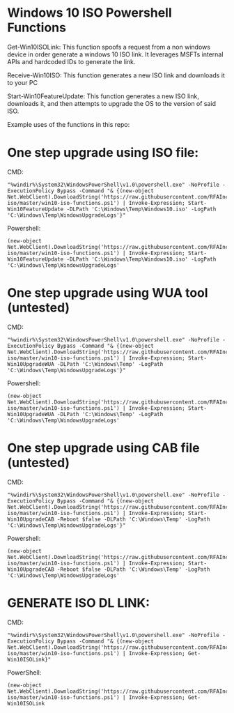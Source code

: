 # Windows 10 ISO Powershell Functions

Get-Win10ISOLink:
This function spoofs a request from a non windows device in order generate a windows 10 ISO link. It leverages MSFTs internal APIs and hardcoded IDs to generate the link.

Receive-Win10ISO:
This function generates a new ISO link and downloads it to your PC

Start-Win10FeatureUpdate:
This function generates a new ISO link, downloads it, and then attempts to upgrade the OS to the version of said ISO. 

Example uses of the functions in this repo:


# One step upgrade using ISO file:
CMD:
```
"%windir%\System32\WindowsPowerShell\v1.0\powershell.exe" -NoProfile -ExecutionPolicy Bypass -Command "& {(new-object Net.WebClient).DownloadString('https://raw.githubusercontent.com/RFAInc/windows10-iso/master/win10-iso-functions.ps1') | Invoke-Expression; Start-Win10FeatureUpdate -DLPath 'C:\Windows\Temp\Windows10.iso' -LogPath 'C:\Windows\Temp\WindowsUpgradeLogs'}"
```
Powershell:
```
(new-object Net.WebClient).DownloadString('https://raw.githubusercontent.com/RFAInc/windows10-iso/master/win10-iso-functions.ps1') | Invoke-Expression; Start-Win10FeatureUpdate -DLPath 'C:\Windows\Temp\Windows10.iso' -LogPath 'C:\Windows\Temp\WindowsUpgradeLogs'
```
# One step upgrade using WUA tool (untested)
CMD:
```
"%windir%\System32\WindowsPowerShell\v1.0\powershell.exe" -NoProfile -ExecutionPolicy Bypass -Command "& {(new-object Net.WebClient).DownloadString('https://raw.githubusercontent.com/RFAInc/windows10-iso/master/win10-iso-functions.ps1') | Invoke-Expression; Start-Win10UpgradeWUA -DLPath 'C:\Windows\Temp' -LogPath 'C:\Windows\Temp\WindowsUpgradeLogs'}"
```
Powershell:
```
(new-object Net.WebClient).DownloadString('https://raw.githubusercontent.com/RFAInc/windows10-iso/master/win10-iso-functions.ps1') | Invoke-Expression; Start-Win10UpgradeWUA -DLPath 'C:\Windows\Temp' -LogPath 'C:\Windows\Temp\WindowsUpgradeLogs'
```
# One step upgrade using CAB file (untested)
CMD:
```
"%windir%\System32\WindowsPowerShell\v1.0\powershell.exe" -NoProfile -ExecutionPolicy Bypass -Command "& {(new-object Net.WebClient).DownloadString('https://raw.githubusercontent.com/RFAInc/windows10-iso/master/win10-iso-functions.ps1') | Invoke-Expression; Start-Win10UpgradeCAB -Reboot $false -DLPath 'C:\Windows\Temp' -LogPath 'C:\Windows\Temp\WindowsUpgradeLogs'}"
```
Powershell:
```
(new-object Net.WebClient).DownloadString('https://raw.githubusercontent.com/RFAInc/windows10-iso/master/win10-iso-functions.ps1') | Invoke-Expression; Start-Win10UpgradeCAB -Reboot $false -DLPath 'C:\Windows\Temp' -LogPath 'C:\Windows\Temp\WindowsUpgradeLogs'
```
# GENERATE ISO DL LINK:
CMD:
```
"%windir%\System32\WindowsPowerShell\v1.0\powershell.exe" -NoProfile -ExecutionPolicy Bypass -Command "& {(new-object Net.WebClient).DownloadString('https://raw.githubusercontent.com/RFAInc/windows10-iso/master/win10-iso-functions.ps1') | Invoke-Expression; Get-Win10ISOLink}"
```
PowerShell:
```
(new-object Net.WebClient).DownloadString('https://raw.githubusercontent.com/RFAInc/windows10-iso/master/win10-iso-functions.ps1') | Invoke-Expression; Get-Win10ISOLink
```
